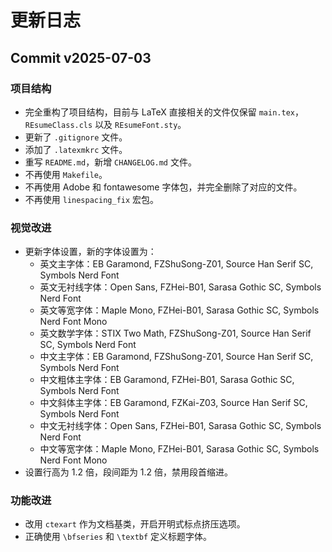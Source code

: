 # 更新日志

## Commit v2025-07-03

### 项目结构

- 完全重构了项目结构，目前与 LaTeX 直接相关的文件仅保留 `main.tex`，`REsumeClass.cls` 以及 `REsumeFont.sty`。
- 更新了 `.gitignore` 文件。
- 添加了 `.latexmkrc` 文件。
- 重写 `README.md`，新增 `CHANGELOG.md` 文件。
- 不再使用 `Makefile`。
- 不再使用 Adobe 和 fontawesome 字体包，并完全删除了对应的文件。
- 不再使用 `linespacing_fix` 宏包。

### 视觉改进

- 更新字体设置，新的字体设置为：
  - 英文主字体：EB Garamond, FZShuSong-Z01, Source Han Serif SC, Symbols Nerd Font
  - 英文无衬线字体：Open Sans, FZHei-B01, Sarasa Gothic SC, Symbols Nerd Font
  - 英文等宽字体：Maple Mono, FZHei-B01, Sarasa Gothic SC, Symbols Nerd Font Mono
  - 英文数学字体：STIX Two Math, FZShuSong-Z01, Source Han Serif SC, Symbols Nerd Font
  - 中文主字体：EB Garamond, FZShuSong-Z01, Source Han Serif SC, Symbols Nerd Font
  - 中文粗体主字体：EB Garamond, FZHei-B01, Sarasa Gothic SC, Symbols Nerd Font
  - 中文斜体主字体：EB Garamond, FZKai-Z03, Source Han Serif SC, Symbols Nerd Font
  - 中文无衬线字体：Open Sans, FZHei-B01, Sarasa Gothic SC, Symbols Nerd Font
  - 中文等宽字体：Maple Mono, FZHei-B01, Sarasa Gothic SC, Symbols Nerd Font Mono
- 设置行高为 1.2 倍，段间距为 1.2 倍，禁用段首缩进。

### 功能改进

- 改用 `ctexart` 作为文档基类，开启开明式标点挤压选项。
- 正确使用 `\bfseries` 和 `\textbf` 定义标题字体。
